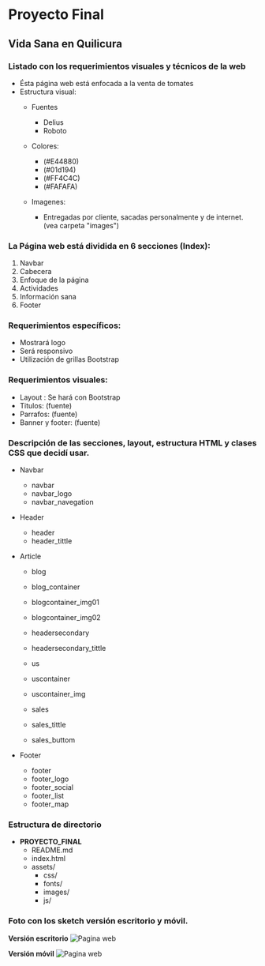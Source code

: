 # Proyecto Final
## Vida Sana en Quilicura

### Listado con los requerimientos visuales y técnicos de la web
- Ésta página web está enfocada a la venta de tomates
- Estructura visual:
	- Fuentes
		- Delius
		- Roboto

	- Colores:
		- (#E44880)
		- (#01d194)
		- (#FF4C4C)
		- (#FAFAFA)

	- Imagenes:
		- Entregadas por cliente, sacadas personalmente y de internet. (vea carpeta "images")


### La Página web está dividida en 6 secciones (Index):

1. Navbar
2. Cabecera
3. Enfoque de la página
4. Actividades
5. Información sana
6. Footer

### Requerimientos específicos:

- Mostrará logo
- Será responsivo
- Utilización de grillas Bootstrap

### Requerimientos visuales:

- Layout : Se hará con Bootstrap
- Titulos: (fuente)
- Parrafos: (fuente)
- Banner y footer: (fuente)

### Descripción de las secciones, layout, estructura HTML y clases CSS que decidí usar.

- Navbar
	- navbar
	- navbar_logo
	- navbar_navegation
- Header
	- header
	- header_tittle
- Article
	- blog
	- blog_container
	- blogcontainer_img01
	- blogcontainer_img02

	- headersecondary
	- headersecondary_tittle

	- us
	- uscontainer
	- uscontainer_img

	- sales
	- sales_tittle
	- sales_buttom

- Footer
	- footer
	- footer_logo
	- footer_social
	- footer_list
	- footer_map

### Estructura de directorio

- **PROYECTO_FINAL**
	- README.md
	- index.html
	- assets/
		- css/
		- fonts/
		- images/
		- js/
                 
### Foto con los sketch versión escritorio y móvil.

**Versión escritorio**
![Pagina web](assets/images/imagen01.png)

**Versión móvil**
![Pagina web](assets/images/imagen02.png)